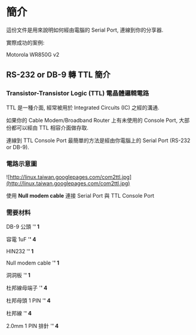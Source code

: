 # 簡介 #
這份文件是用來說明如何經由電腦的 Serial Port, 連線到你的分享器.

實際成功的案例:

Motorola WR850G v2


## RS-232 or DB-9 轉 TTL 簡介 ##


### Transistor-Transistor Logic (TTL) 電晶體邏輯電路 ###
TTL 是一種介面, 經常被用於 Integrated Circuits (IC) 之經的溝通.

如果你的 Cable Modem/Broadband Router 上有未使用的 Console Port, 大部份都可以經由 TTL 相容介面做存取.

連線到 TTL Console Port 最簡單的方法是經由你電腦上的 Serial Port (RS-232 or DB-9).


### 電路示意圖 ###

![http://linux.taiwan.googlepages.com/com2ttl.jpg](http://linux.taiwan.googlepages.com/com2ttl.jpg)

使用 **Null modem cable** 連接 Serial Port 與 TTL Console Port


### 需要材料 ###

DB-9 公頭 '**' 1**

容電 1uF '**' 4**

HIN232 '**' 1**

Null modem cable '**' 1**

洞洞板 '**' 1**

杜邦線母端子 '**' 4**

杜邦母頭 1 PIN '**' 4**

杜邦線 '**' 4**

2.0mm 1 PIN 排針 '**' 4**

